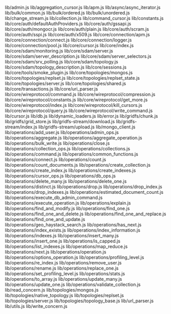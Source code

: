 lib/admin.js
lib/aggregation_cursor.js
lib/apm.js
lib/async/async_iterator.js
lib/bulk/common.js
lib/bulk/ordered.js
lib/bulk/unordered.js
lib/change_stream.js
lib/collection.js
lib/command_cursor.js
lib/constants.js
lib/core/auth/defaultAuthProviders.js
lib/core/auth/gssapi.js
lib/core/auth/mongocr.js
lib/core/auth/plain.js
lib/core/auth/scram.js
lib/core/auth/sspi.js
lib/core/auth/x509.js
lib/core/connection/apm.js
lib/core/connection/connect.js
lib/core/connection/logger.js
lib/core/connection/pool.js
lib/core/cursor.js
lib/core/index.js
lib/core/sdam/monitoring.js
lib/core/sdam/server.js
lib/core/sdam/server_description.js
lib/core/sdam/server_selectors.js
lib/core/sdam/srv_polling.js
lib/core/sdam/topology.js
lib/core/sdam/topology_description.js
lib/core/sessions.js
lib/core/tools/smoke_plugin.js
lib/core/topologies/mongos.js
lib/core/topologies/replset.js
lib/core/topologies/replset_state.js
lib/core/topologies/server.js
lib/core/topologies/shared.js
lib/core/transactions.js
lib/core/uri_parser.js
lib/core/wireprotocol/command.js
lib/core/wireprotocol/compression.js
lib/core/wireprotocol/constants.js
lib/core/wireprotocol/get_more.js
lib/core/wireprotocol/index.js
lib/core/wireprotocol/kill_cursors.js
lib/core/wireprotocol/query.js
lib/core/wireprotocol/write_command.js
lib/cursor.js
lib/db.js
lib/dynamic_loaders.js
lib/error.js
lib/gridfs/chunk.js
lib/gridfs/grid_store.js
lib/gridfs-stream/download.js
lib/gridfs-stream/index.js
lib/gridfs-stream/upload.js
lib/mongo_client.js
lib/operations/add_user.js
lib/operations/admin_ops.js
lib/operations/aggregate.js
lib/operations/aggregate_operation.js
lib/operations/bulk_write.js
lib/operations/close.js
lib/operations/collection_ops.js
lib/operations/collections.js
lib/operations/command.js
lib/operations/common_functions.js
lib/operations/connect.js
lib/operations/count.js
lib/operations/count_documents.js
lib/operations/create_collection.js
lib/operations/create_index.js
lib/operations/create_indexes.js
lib/operations/cursor_ops.js
lib/operations/db_ops.js
lib/operations/delete_many.js
lib/operations/delete_one.js
lib/operations/distinct.js
lib/operations/drop.js
lib/operations/drop_index.js
lib/operations/drop_indexes.js
lib/operations/estimated_document_count.js
lib/operations/execute_db_admin_command.js
lib/operations/execute_operation.js
lib/operations/explain.js
lib/operations/find_and_modify.js
lib/operations/find_one.js
lib/operations/find_one_and_delete.js
lib/operations/find_one_and_replace.js
lib/operations/find_one_and_update.js
lib/operations/geo_haystack_search.js
lib/operations/has_next.js
lib/operations/index_exists.js
lib/operations/index_information.js
lib/operations/indexes.js
lib/operations/insert_many.js
lib/operations/insert_one.js
lib/operations/is_capped.js
lib/operations/list_indexes.js
lib/operations/map_reduce.js
lib/operations/next.js
lib/operations/operation.js
lib/operations/options_operation.js
lib/operations/profiling_level.js
lib/operations/re_index.js
lib/operations/remove_user.js
lib/operations/rename.js
lib/operations/replace_one.js
lib/operations/set_profiling_level.js
lib/operations/stats.js
lib/operations/to_array.js
lib/operations/update_many.js
lib/operations/update_one.js
lib/operations/validate_collection.js
lib/read_concern.js
lib/topologies/mongos.js
lib/topologies/native_topology.js
lib/topologies/replset.js
lib/topologies/server.js
lib/topologies/topology_base.js
lib/url_parser.js
lib/utils.js
lib/write_concern.js
